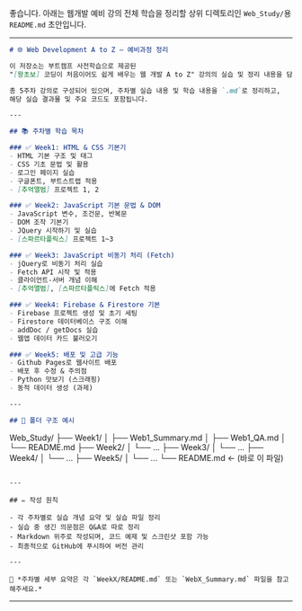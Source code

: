 좋습니다. 아래는 웹개발 예비 강의 전체 학습을 정리할 상위 디렉토리인 `Web_Study/`용 `README.md` 초안입니다.

---

```markdown
# 🌐 Web Development A to Z – 예비과정 정리

이 저장소는 부트캠프 사전학습으로 제공된  
"[왕초보] 코딩이 처음이어도 쉽게 배우는 웹 개발 A to Z" 강의의 실습 및 정리 내용을 담고 있습니다.

총 5주차 강의로 구성되어 있으며, 주차별 실습 내용 및 학습 내용을 `.md`로 정리하고,  
해당 실습 결과물 및 주요 코드도 포함됩니다.

---

## 📚 주차별 학습 목차

### ✅ Week1: HTML & CSS 기본기
- HTML 기본 구조 및 태그
- CSS 기초 문법 및 활용
- 로그인 페이지 실습
- 구글폰트, 부트스트랩 적용
- [추억앨범] 프로젝트 1, 2

### ✅ Week2: JavaScript 기본 문법 & DOM
- JavaScript 변수, 조건문, 반복문
- DOM 조작 기본기
- JQuery 시작하기 및 실습
- [스파르타플릭스] 프로젝트 1~3

### ✅ Week3: JavaScript 비동기 처리 (Fetch)
- jQuery로 비동기 처리 실습
- Fetch API 시작 및 적용
- 클라이언트-서버 개념 이해
- [추억앨범], [스파르타플릭스]에 Fetch 적용

### ✅ Week4: Firebase & Firestore 기본
- Firebase 프로젝트 생성 및 초기 세팅
- Firestore 데이터베이스 구조 이해
- addDoc / getDocs 실습
- 웹앱 데이터 카드 불러오기

### ✅ Week5: 배포 및 고급 기능
- Github Pages로 웹사이트 배포
- 배포 후 수정 & 주의점
- Python 맛보기 (스크래핑)
- 동적 데이터 생성 (과제)

---

## 📁 폴더 구조 예시

```

Web\_Study/
├── Week1/
│   ├── Web1\_Summary.md
│   ├── Web1\_QA.md
│   └── README.md
├── Week2/
│   └── ...
├── Week3/
│   └── ...
├── Week4/
│   └── ...
├── Week5/
│   └── ...
└── README.md  ← (바로 이 파일)

```

---

## ✏️ 작성 원칙

- 각 주차별로 실습 개념 요약 및 실습 파일 정리
- 실습 중 생긴 의문점은 Q&A로 따로 정리
- Markdown 위주로 작성되며, 코드 예제 및 스크린샷 포함 가능
- 최종적으로 GitHub에 푸시하여 버전 관리

---

📌 *주차별 세부 요약은 각 `WeekX/README.md` 또는 `WebX_Summary.md` 파일을 참고해주세요.*
```

---

